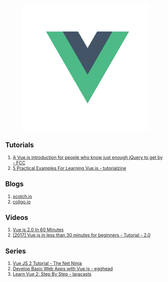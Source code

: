 <p align="center">
  <img width="400" src="./assets/img/Vue.js_Logo.svg"  alt="vuejs">
</p>

## Tutorials 
1. [A Vue.js introduction for people who know just enough jQuery to get by - FCC](https://medium.freecodecamp.com/vue-js-introduction-for-people-who-know-just-enough-jquery-to-get-by-eab5aa193d77)
2. [5 Practical Examples For Learning Vue.js - tutorialzine](https://tutorialzine.com/2016/03/5-practical-examples-for-learning-vue-js)


## Blogs
1. [scotch.io](https://scotch.io/tutorials?q=&hits_per_page=12&page=0&dFR%5Btags%5D%5B0%5D=vue.js&is_v=1)
2. [coligo.io](https://coligo.io/)


## Videos
1. [Vue.js 2.0 In 60 Minutes](https://www.youtube.com/watch?v=z6hQqgvGI4Y&t=464s)
2. [[2017] Vue.js in less than 30 minutes for beginners - Tutorial - 2.0](https://www.youtube.com/watch?v=VPUdtEf3oXI&t=29s)

## Series
1. [Vue JS 2 Tutorial - The Net Ninja](https://www.youtube.com/watch?v=5LYrN_cAJoA&list=PL4cUxeGkcC9gQcYgjhBoeQH7wiAyZNrYa)
2. [Develop Basic Web Apps with Vue.js - egghead](https://egghead.io/lessons/vue-create-a-basic-component-using-vue-js) 
3. [Learn Vue 2: Step By Step - laracasts](https://laracasts.com/series/learn-vue-2-step-by-step)